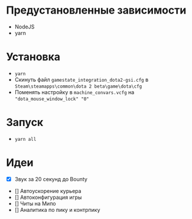 # Предустановленные зависимости

- NodeJS
- yarn

# Установка

- `yarn`
- Скинуть файл `gamestate_integration_dota2-gsi.cfg` в `Steam\steamapps\common\dota 2 beta\game\dota\cfg`
- Поменять настройку в `machine_convars.vcfg` на `"dota_mouse_window_lock" "0"`

# Запуск

- `yarn all`

# Идеи

- [x] Звук за 20 секунд до Bounty
- [] Автоускорение курьера
- [] Автоконфигурация игры
- [] Читы на Мипо
- [] Аналитика по пику и контрпику
